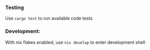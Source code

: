 ### Testing
Use ```cargo test``` to run available code tests

### Development:
With nix flakes enabled, use ```nix develop``` to enter development shell
